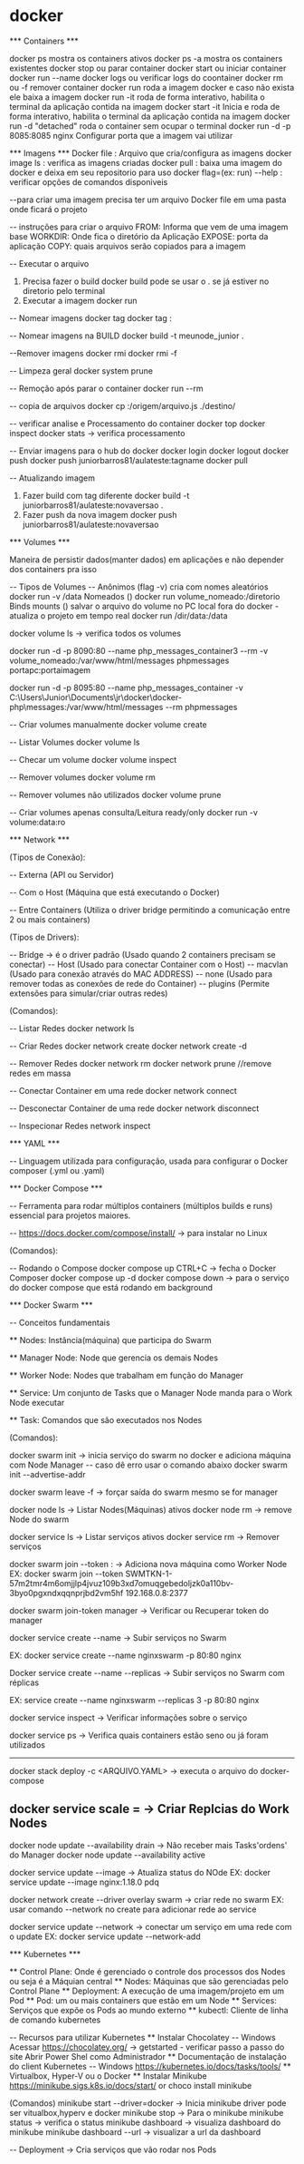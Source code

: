 # docker
*** Containers ***

docker ps mostra os containers ativos
docker ps -a mostra os containers existentes 
docker stop <ID> ou <NAME> parar container
docker start <ID> ou <NAME> iniciar container
docker run --name <NAME NOVO> <IMAGEM>
docker logs <ID> ou <NAME> verificar logs do coontainer
docker rm <ID> ou <NAME> -f remover container
docker run <imagem> roda a imagem docker e caso não exista ele baixa a imagem
docker run -it <imagem> roda de forma interativo, habilita o terminal da aplicação contida na imagem
docker start -it <Container> Inicia e roda de forma interativo, habilita o terminal da aplicação contida na imagem
docker run -d <imagem> "detached" roda o container sem ocupar o terminal
docker run -d -p 8085:8085 nginx Configurar porta que a imagem vai utilizar

*** Imagens ***
Docker file : Arquivo que cria/configura as imagens
docker image ls : verifica as imagens criadas
docker pull <imagem> : baixa uma imagem do docker e deixa em seu repositorio para uso
docker flag=(ex: run) --help : verificar opções de comandos disponiveis


--para criar uma imagem precisa ter um arquivo Docker file em uma pasta onde ficará o projeto

-- instruções para criar o arquivo
FROM: Informa que vem de uma imagem base
WORKDIR: Onde fica o diretório da Aplicação
EXPOSE: porta da aplicação
COPY: quais arquivos serão copiados para a imagem

-- Executar o arquivo
1) Precisa fazer o build
docker build <diretorio da imagem> pode se usar o . se já estiver no diretorio pelo terminal
2) Executar a imagem
docker run <imagem>

-- Nomear imagens
docker tag <ID> <NOME>
docker tag <NOME>:<TAG>


-- Nomear imagens na BUILD
docker build -t meunode_junior .

--Remover imagens
docker rmi <imagem>
docker rmi <imagem> -f

-- Limpeza geral
docker system prune


-- Remoção após parar o container
docker run --rm <container>

-- copia de arquivos
docker cp <container>:/origem/arquivo.js ./destino/

-- verificar analise e Processamento do container
docker top <container>
docker inspect
docker stats -> verifica processamento

-- Enviar imagens para o hub do docker
docker login
docker logout
docker push <NOME IMAGEM> 
docker push juniorbarros81/aulateste:tagname
docker pull 

-- Atualizando imagem
1) Fazer build com tag diferente
docker build -t juniorbarros81/aulateste:novaversao .
2) Fazer push da nova imagem
docker push juniorbarros81/aulateste:novaversao

*** Volumes ***

Maneira de persistir dados(manter dados) em aplicações e não depender dos containers pra isso

-- Tipos de Volumes --
Anônimos (flag -v) cria com nomes aleatórios
docker run -v /data
Nomeados ()
docker run volume_nomeado:/diretorio
Binds mounts () salvar o arquivo do volume no PC local fora do docker - atualiza o projeto em tempo real
docker run /dir/data:/data


docker volume ls -> verifica todos os volumes

docker run -d -p 8090:80 --name php_messages_container3 --rm -v volume_nomeado:/var/www/html/messages phpmessages
                portapc:portaimagem

docker run -d -p 8095:80 --name php_messages_container -v C:\Users\Junior\Documents\jr\docker\docker-php\messages:/var/www/html/messages --rm phpmessages

-- Criar volumes manualmente
docker volume create <nome>

-- Listar Volumes
docker volume ls

-- Checar um volume
docker volume inspect <nome>

-- Remover volumes
docker volume rm <nome>

-- Remover volumes não utilizados
docker volume prune

-- Criar volumes apenas consulta/Leitura ready/only
docker run -v volume:data:ro


*** Network ***

(Tipos de Conexão):

-- Externa (API ou Servidor)

-- Com o Host (Máquina que está executando o Docker)

-- Entre Containers (Utiliza o driver bridge permitindo a comunicação entre 2 ou mais containers)

(Tipos de Drivers):

-- Bridge -> é o driver padrão
   (Usado quando 2 containers precisam se conectar)
-- Host
   (Usado para conectar Container com o Host) 
-- macvlan
    (Usado para conexão através do MAC ADDRESS)
-- none
    (Usado para remover todas as conexões de rede do Container)
-- plugins
    (Permite extensões para simular/criar outras redes)

(Comandos):

-- Listar Redes
docker network ls

-- Criar Redes
docker network create <nome>
docker network create -d <driver> <nome>

-- Remover Redes
docker network rm <nome>
docker network prune //remove redes em massa

-- Conectar Container em uma rede
docker network connect <rede> <container>

-- Desconectar Container de uma rede
docker network disconnect <rede> <container>

-- Inspecionar Redes
network inspect <nome>


*** YAML ***

-- Linguagem utilizada para configuração, usada para configurar o Docker composer (.yml ou .yaml)


*** Docker Compose ***

-- Ferramenta para rodar múltiplos containers (múltiplos builds e runs) essencial para projetos maiores.

-- https://docs.docker.com/compose/install/ -> para instalar no Linux

(Comandos):

-- Rodando o Compose
docker compose up
CTRL+C -> fecha o Docker Composer
docker compose up -d
docker compose down -> para o serviço do docker compose que está rodando em background

*** Docker Swarm ***

-- Conceitos fundamentais

** Nodes: Instância(máquina) que participa do Swarm

** Manager Node: Node que gerencia os demais Nodes

** Worker Node: Nodes que trabalham em função do Manager

** Service: Um conjunto de Tasks que o Manager Node manda para o Work Node executar

** Task: Comandos que são executados nos Nodes

(Comandos):

docker swarm init  -> inicia serviço do swarm no docker e adiciona máquina com Node Manager
-- caso dê erro usar o comando abaixo
docker swarm init --advertise-addr <ip do host>

docker swarm leave -f -> forçar saída do swarm mesmo se for manager

docker node ls -> Listar Nodes(Máquinas) ativos
docker node rm <ID> -> remove Node do swarm


docker service ls -> Listar serviços ativos
docker service rm <nome ou ID> -> Remover serviços 

docker swarm join --token <token> <IP>:<porta> -> Adiciona nova máquina como Worker Node
EX: docker swarm join --token SWMTKN-1-57m2tmr4m6omjjlp4jvuz109b3xd7omuqgebedoljzk0a110bv-3byo0pgxndxqqnprjbd2vm5hf 192.168.0.8:2377

docker swarm join-token manager -> Verificar ou Recuperar token do manager

docker service create --name <nome> <imagem> -> Subir serviços no Swarm

EX: docker service create --name nginxswarm -p 80:80 nginx

Docker service create --name <name> --replicas <numero> <imagem> -> Subir serviços no Swarm com réplicas

EX: service create --name nginxswarm --replicas 3 -p 80:80 nginx

docker service inspect <ID> -> Verificar informações sobre o serviço

docker service ps <ID> -> Verifica quais containers estão seno ou já foram utilizados

---
docker stack deploy -c <ARQUIVO.YAML> <NOME> -> executa o arquivo do docker-compose

docker service scale <NOME>=<QTD REPLICAS> -> Criar Replcias do Work Nodes
---

docker node update --availability drain <ID> -> Não receber mais Tasks'ordens' do Manager
docker node update --availability active <ID>

docker service update --image <IMAGEM> <SERVICO> -> Atualiza status do NOde
EX: docker service update --image nginx:1.18.0 pdq

docker network create --driver overlay swarm -> criar rede no swarm
EX: usar comando --network no create para adicionar rede ao service

docker service update --network <REDE> <NOME> -> conectar um serviço em uma rede com o update
EX: docker service update --network-add <rede> <ID>  


*** Kubernetes ***

** Control Plane: Onde é gerenciado o controle dos processos dos Nodes ou seja é a Máquian central
** Nodes: Máquinas que são gerenciadas pelo Control Plane
** Deployment: A execução de uma imagem/projeto em um Pod
** Pod: um ou mais containers que estão em um Node
** Services: Serviços que expõe os Pods ao mundo externo
** kubectl: Cliente de linha de comando kubernetes

-- Recursos para utilizar Kubernetes
** Instalar Chocolatey
    -- Windows
       Acessar https://chocolatey.org/ -> getstarted - verificar passo a passo do site
       Abrir Power Shel como Administrador
** Documentação de instalação do client Kubernetes
    -- Windows
        https://kubernetes.io/docs/tasks/tools/
** Virtualbox, Hyper-V ou o Docker
** Instalar Minikube
        https://minikube.sigs.k8s.io/docs/start/ or choco install minikube

(Comandos)
minikube start --driver=docker -> Inicia minikube driver pode ser vitualbox,hyperv e docker
minikube stop -> Para o minikube
minikube status -> verifica o status
minikube dashboard -> visualiza dashboard do minikube
minikube dashboard --url -> visualizar a url da dashboard

-- Deployment -> Cria serviços que vão rodar nos Pods
